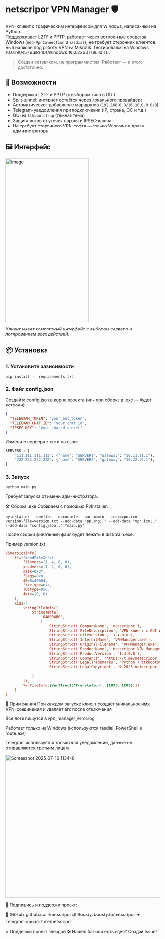 # netscripor VPN Manager 🛡️

VPN-клиент с графическим интерфейсом для Windows, написанный на Python.  
Поддерживает L2TP и PPTP, работает через встроенные средства Windows (`Add-VpnConnection` и `rasdial`), не требует сторонних клиентов.
Был написан под работу VPN на Mikrotik.
Тестировался на Windows 10.0.19045 (Build 10),Windows 10.0.22631 (Build 11).

> Создан сетевиком, не программистом. Работает — и этого достаточно.

## 🚀 Возможности

- Поддержка L2TP и PPTP (с выбором типа в GUI)
- Split-tunnel: интернет остаётся через локального провайдера
- Автоматическое добавление маршрутов (`192.168.0.0/16`, `10.0.0.0/8`)
- Telegram-уведомления при подключении (IP, страна, ОС и т.д.)
- GUI на `ttkbootstrap` (тёмная тема)
- Защита логов от утечек пароля и IPSEC-ключа
- Не требует стороннего VPN-софта — только Windows и права администратора

## 🖼️ Интерфейс
 <img width="271" height="533" alt="image" src="https://github.com/user-attachments/assets/f134eaf6-9d4b-4ca8-8049-ddead7472427" />

_Клиент имеет компактный интерфейс с выбором сервера и логированием всех действий._

## 📦 Установка

### 1. Установите зависимости

```bash
pip install -r requirements.txt
```
### 2. Файл config.json
Создайте config.json в корне проекта (или при сборке в .exe — будет встроен):

```json
{
  "TELEGRAM_TOKEN": "your_bot_token",
  "TELEGRAM_CHAT_ID": "your_chat_id",
  "IPSEC_KEY": "your_shared_secret"
}
```
Измените сервера и сети на свои:
```python
SERVERS = {
    "111.111.111.111": {"name": "SERVER1", "gateway": "10.11.11.1"},
    "222.222.222.222": {"name": "SERVER2", "gateway": "10.22.22.1"},
}
```
### 3. Запуск
```bash
python main.py
```
Требует запуска от имени администратора.

🛠 Сборка .exe
Собираем с помощью PyInstaller:

```shell  
pyinstaller --onefile --noconsole --uac-admin --icon=vpn.ico --version-file=version.txt --add-data "pp.png;." --add-data "vpn.ico;." --add-data "config.json:." "main.py"
```
После сборки финальный файл будет лежать в dist/main.exe.

Пример version.txt
```ini
VSVersionInfo(
    ffi=FixedFileInfo(
        filevers=(1, 4, 0, 0),
        prodvers=(1, 4, 0, 0),
        mask=0x3f,
        flags=0x0,
        OS=0x40004,
        fileType=0x1,
        subtype=0x0,
        date=(0, 0)
    ),
    kids=[
        StringFileInfo([
            StringTable(
                '040904B0',
                [
                    StringStruct('CompanyName', 'netscripor'),
                    StringStruct('FileDescription', 'VPN-клиент с GUI и Telegram-уведомлениями'),
                    StringStruct('FileVersion', '1.4.0.0'),
                    StringStruct('InternalName', 'VPNManager.exe'),
                    StringStruct('OriginalFilename', 'VPNManager.exe'),
                    StringStruct('ProductName', 'netscripor VPN Manager'),
                    StringStruct('ProductVersion', '1.4.0.0'),
                    StringStruct('Comments', 'https://t.me/netscripor'),
                    StringStruct('LegalTrademarks', 'Python + ttkbootstrap'),
                    StringStruct('LegalCopyright', '© 2025 netscripor')
                ]
            )
        ]),
        VarFileInfo([VarStruct('Translation', [1033, 1200])])
    ]
)
```
🧠 Примечания
При каждом запуске клиент создаёт уникальное имя VPN-соединения и удаляет его после отключения

Все логи пишутся в vpn_manager_error.log

Работает только на Windows (используются rasdial, PowerShell и route.exe)

Telegram используется только для уведомлений, данные не отправляются третьим лицам

<img width="676" height="467" alt="Screenshot 2025-07-16 113448" src="https://github.com/user-attachments/assets/2854c112-5ef1-4084-b469-e3d784757c9a" />

📡 Подпишись и поддержи проект:

🔗 GitHub: github.com/netscripor 💰 Boosty: boosty.to/netscripor ✈️ Telegram-канал: t.me/netscripor

⭐️ Поддержи проект звездой 🛠 Нашёл баг или есть идея? Создай Issue!
